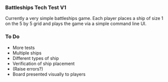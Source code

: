 ### Battleships Tech Test V1

Currently a very simple battleships game. Each player places a ship of size 1 on the 5 by 5 grid and plays the game via a simple command line UI.

### To Do

 - More tests
 - Multiple ships
 - Different types of ship
 - Verification of ship placement
 - (Raise errors?)
 - Board presented visually to players
